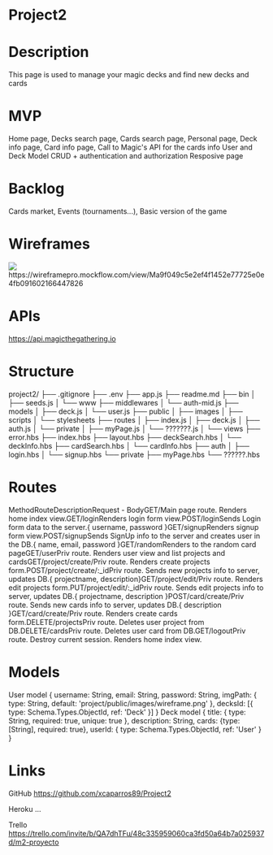 # Project2

# Description
This page is used to manage your magic decks and find new decks and cards

# MVP
Home page, 
Decks search page,
Cards search page,
Personal page,
Deck info page,
Card info page,
Call to Magic's API for the cards info
User and Deck Model
CRUD + authentication and authorization
Resposive page

# Backlog
Cards market,
Events (tournaments...),
Basic version of the game

# Wireframes
<img src='images/wireframe.png'>
https://wireframepro.mockflow.com/view/Ma9f049c5e2ef4f1452e77725e0e4fb091602166447826

# APIs
https://api.magicthegathering.io

# Structure
project2/
        ├── .gitignore
        ├── .env
        ├── app.js
        ├── readme.md
        ├── bin
        │   ├── seeds.js
        │   └── www
        ├── middlewares
        │   └── auth-mid.js
        ├── models
        │   ├── deck.js
        │   └── user.js
        ├── public
        │   ├── images
        │   ├── scripts
        │   └── stylesheets
        ├── routes
        │   ├── index.js
        │   ├── deck.js
        │   ├── auth.js
        │   └── private
        │       ├── myPage.js
        │       └── ???????.js
        │
        └── views
            ├── error.hbs
            ├── index.hbs
            ├── layout.hbs
            ├── deckSearch.hbs
            │       └── deckInfo.hbs
            ├── cardSearch.hbs
            │       └── cardInfo.hbs
            ├── auth
            │   ├── login.hbs
            │   └── signup.hbs
            └── private
                ├── myPage.hbs
                └── ??????.hbs


# Routes

MethodRouteDescriptionRequest - BodyGET/Main page route. Renders home index view.GET/loginRenders login form view.POST/loginSends Login form data to the server.{ username, password }GET/signupRenders signup form view.POST/signupSends SignUp info to the server and creates user in the DB.{ name, email, password }GET/randomRenders to the random card pageGET/userPriv route. Renders user view and list projects and cardsGET/project/create/Priv route. Renders create projects form.POST/project/create/:_idPriv route. Sends new projects info to server, updates DB.{ projectname, description}GET/project/edit/Priv route. Renders edit projects form.PUT/project/edit/:_idPriv route. Sends edit projects info to server, updates DB.{ projectname, description }POST/card/create/Priv route. Sends new cards info to server, updates DB.{ description }GET/card/create/Priv route. Renders create cards form.DELETE/projectsPriv route. Deletes user project from DB.DELETE/cardsPriv route. Deletes user card from DB.GET/logoutPriv route. Destroy current session. Renders home index view.

# Models
User model
  {
    username: String,
    email: String,
    password: String,
    imgPath: { type: String, default: 'project/public/images/wireframe.png' },
    decksId: [{ type: Schema.Types.ObjectId, ref: 'Deck' }]
  }
Deck model
  {
    title: { type: String, required: true, unique: true },
    description: String,
    cards: {type:[String], required: true},
    userId: { type: Schema.Types.ObjectId, ref: 'User' }
  }

# Links
GitHub
https://github.com/xcaparros89/Project2

Heroku
...

Trello
https://trello.com/invite/b/QA7dhTFu/48c335959060ca3fd50a64b7a025937d/m2-proyecto
